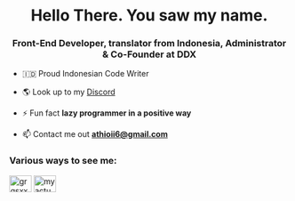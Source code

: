 # <h1 align="center">Hello There. You saw my name.</h1>
<h3 align="center">Front-End Developer, translator from Indonesia, Administrator & Co-Founder at DDX</h3>


- 🇮🇩 Proud Indonesian Code Writer

- 🌎 Look up to my [Discord](https://discord.com/users/716549561245761557)

- ⚡ Fun fact **lazy programmer in a positive way**

- 📫 Contact me out **athioii6@gmail.com**

<h3 align="left">Various ways to see me:</h3>
<p align="left">
<a href="https://instagram.com/grgsxx" target="blank"><img align="center" src="https://cdn.jsdelivr.net/npm/simple-icons@3.0.1/icons/instagram.svg" alt="grgsxx" height="30" width="40" /></a>
<a href="https://discord.com/users/716549561245761557" target="blank"><img align="center" src="https://cdn.jsdelivr.net/npm/simple-icons@3.0.1/icons/discord.svg" alt="myactualnameisjeffrey#8044" height="30" width="40" /></a>
</p>
